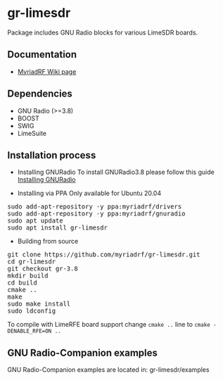 # gr-limesdr

Package includes GNU Radio blocks for various LimeSDR boards.

## Documentation

- [MyriadRF Wiki page](https://wiki.myriadrf.org/Gr-limesdr_Plugin_for_GNURadio)

## Dependencies

- GNU Radio (>=3.8)
- BOOST
- SWIG
- LimeSuite

## Installation process

- Installing GNURadio
  To install GNURadio3.8 please follow this guide [Installing GNURadio](https://wiki.gnuradio.org/index.php/InstallingGR)

- Installing via PPA
Only available for Ubuntu 20.04
<pre>
sudo add-apt-repository -y ppa:myriadrf/drivers
sudo add-apt-repository -y ppa:myriadrf/gnuradio
sudo apt update
sudo apt install gr-limesdr
</pre>

- Building from source
<pre>
git clone https://github.com/myriadrf/gr-limesdr.git
cd gr-limesdr
git checkout gr-3.8
mkdir build
cd build
cmake ..
make
sudo make install
sudo ldconfig
</pre>

To compile with LimeRFE board support change `cmake ..` line to `cmake -DENABLE_RFE=ON ..`

## GNU Radio-Companion examples

GNU Radio-Companion examples are located in:
gr-limesdr/examples
